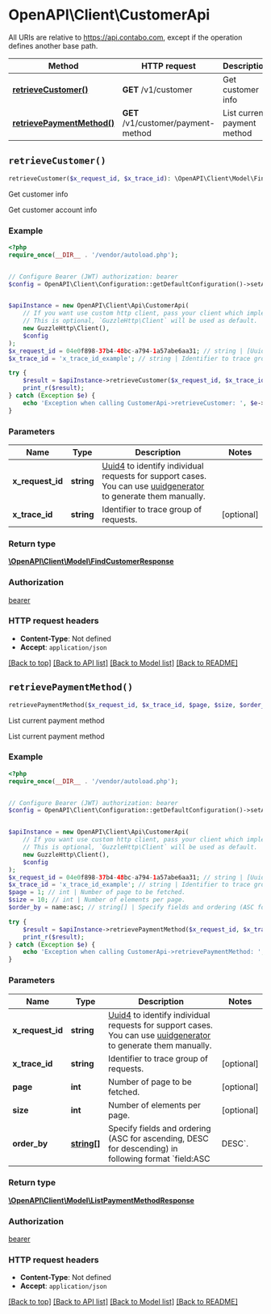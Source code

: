 # OpenAPI\Client\CustomerApi

All URIs are relative to https://api.contabo.com, except if the operation defines another base path.

| Method | HTTP request | Description |
| ------------- | ------------- | ------------- |
| [**retrieveCustomer()**](CustomerApi.md#retrieveCustomer) | **GET** /v1/customer | Get customer info |
| [**retrievePaymentMethod()**](CustomerApi.md#retrievePaymentMethod) | **GET** /v1/customer/payment-method | List current payment method |


## `retrieveCustomer()`

```php
retrieveCustomer($x_request_id, $x_trace_id): \OpenAPI\Client\Model\FindCustomerResponse
```

Get customer info

Get customer account info

### Example

```php
<?php
require_once(__DIR__ . '/vendor/autoload.php');


// Configure Bearer (JWT) authorization: bearer
$config = OpenAPI\Client\Configuration::getDefaultConfiguration()->setAccessToken('YOUR_ACCESS_TOKEN');


$apiInstance = new OpenAPI\Client\Api\CustomerApi(
    // If you want use custom http client, pass your client which implements `GuzzleHttp\ClientInterface`.
    // This is optional, `GuzzleHttp\Client` will be used as default.
    new GuzzleHttp\Client(),
    $config
);
$x_request_id = 04e0f898-37b4-48bc-a794-1a57abe6aa31; // string | [Uuid4](https://en.wikipedia.org/wiki/Universally_unique_identifier#Version_4_(random)) to identify individual requests for support cases. You can use [uuidgenerator](https://www.uuidgenerator.net/version4) to generate them manually.
$x_trace_id = 'x_trace_id_example'; // string | Identifier to trace group of requests.

try {
    $result = $apiInstance->retrieveCustomer($x_request_id, $x_trace_id);
    print_r($result);
} catch (Exception $e) {
    echo 'Exception when calling CustomerApi->retrieveCustomer: ', $e->getMessage(), PHP_EOL;
}
```

### Parameters

| Name | Type | Description  | Notes |
| ------------- | ------------- | ------------- | ------------- |
| **x_request_id** | **string**| [Uuid4](https://en.wikipedia.org/wiki/Universally_unique_identifier#Version_4_(random)) to identify individual requests for support cases. You can use [uuidgenerator](https://www.uuidgenerator.net/version4) to generate them manually. | |
| **x_trace_id** | **string**| Identifier to trace group of requests. | [optional] |

### Return type

[**\OpenAPI\Client\Model\FindCustomerResponse**](../Model/FindCustomerResponse.md)

### Authorization

[bearer](../../README.md#bearer)

### HTTP request headers

- **Content-Type**: Not defined
- **Accept**: `application/json`

[[Back to top]](#) [[Back to API list]](../../README.md#endpoints)
[[Back to Model list]](../../README.md#models)
[[Back to README]](../../README.md)

## `retrievePaymentMethod()`

```php
retrievePaymentMethod($x_request_id, $x_trace_id, $page, $size, $order_by): \OpenAPI\Client\Model\ListPaymentMethodResponse
```

List current payment method

List current payment method

### Example

```php
<?php
require_once(__DIR__ . '/vendor/autoload.php');


// Configure Bearer (JWT) authorization: bearer
$config = OpenAPI\Client\Configuration::getDefaultConfiguration()->setAccessToken('YOUR_ACCESS_TOKEN');


$apiInstance = new OpenAPI\Client\Api\CustomerApi(
    // If you want use custom http client, pass your client which implements `GuzzleHttp\ClientInterface`.
    // This is optional, `GuzzleHttp\Client` will be used as default.
    new GuzzleHttp\Client(),
    $config
);
$x_request_id = 04e0f898-37b4-48bc-a794-1a57abe6aa31; // string | [Uuid4](https://en.wikipedia.org/wiki/Universally_unique_identifier#Version_4_(random)) to identify individual requests for support cases. You can use [uuidgenerator](https://www.uuidgenerator.net/version4) to generate them manually.
$x_trace_id = 'x_trace_id_example'; // string | Identifier to trace group of requests.
$page = 1; // int | Number of page to be fetched.
$size = 10; // int | Number of elements per page.
$order_by = name:asc; // string[] | Specify fields and ordering (ASC for ascending, DESC for descending) in following format `field:ASC|DESC`.

try {
    $result = $apiInstance->retrievePaymentMethod($x_request_id, $x_trace_id, $page, $size, $order_by);
    print_r($result);
} catch (Exception $e) {
    echo 'Exception when calling CustomerApi->retrievePaymentMethod: ', $e->getMessage(), PHP_EOL;
}
```

### Parameters

| Name | Type | Description  | Notes |
| ------------- | ------------- | ------------- | ------------- |
| **x_request_id** | **string**| [Uuid4](https://en.wikipedia.org/wiki/Universally_unique_identifier#Version_4_(random)) to identify individual requests for support cases. You can use [uuidgenerator](https://www.uuidgenerator.net/version4) to generate them manually. | |
| **x_trace_id** | **string**| Identifier to trace group of requests. | [optional] |
| **page** | **int**| Number of page to be fetched. | [optional] |
| **size** | **int**| Number of elements per page. | [optional] |
| **order_by** | [**string[]**](../Model/string.md)| Specify fields and ordering (ASC for ascending, DESC for descending) in following format &#x60;field:ASC|DESC&#x60;. | [optional] |

### Return type

[**\OpenAPI\Client\Model\ListPaymentMethodResponse**](../Model/ListPaymentMethodResponse.md)

### Authorization

[bearer](../../README.md#bearer)

### HTTP request headers

- **Content-Type**: Not defined
- **Accept**: `application/json`

[[Back to top]](#) [[Back to API list]](../../README.md#endpoints)
[[Back to Model list]](../../README.md#models)
[[Back to README]](../../README.md)

